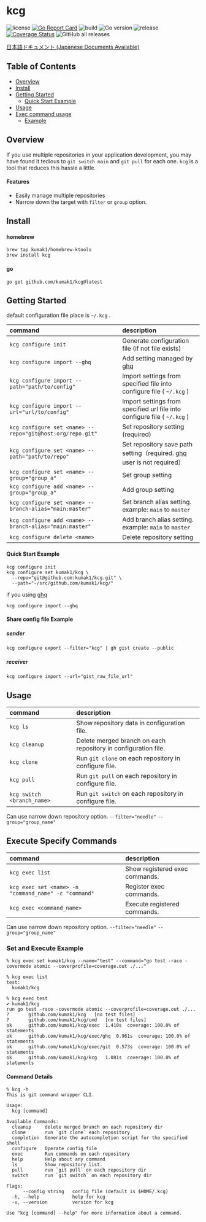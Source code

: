 # kcg

![license](https://img.shields.io/github/license/kumak1/kcg)
[![Go Report Card](https://goreportcard.com/badge/github.com/kumak1/kcg)](https://goreportcard.com/report/github.com/kumak1/kcg)
![build](https://img.shields.io/github/actions/workflow/status/kumak1/kcg/release.yml)
![Go version](https://img.shields.io/github/go-mod/go-version/kumak1/kcg)
![release](https://img.shields.io/github/v/release/kumak1/kcg)
[![Coverage Status](https://coveralls.io/repos/github/kumak1/kcg/badge.svg)](https://coveralls.io/github/kumak1/kcg)
![GitHub all releases](https://img.shields.io/github/downloads/kumak1/kcg/total)

[日本語ドキュメント (Japanese Documents Available)](README_JA.md)

## Table of Contents

- [Overview](#overview)
- [Install](#install)
- [Getting Started](#getting-started)
  - [Quick Start Example](#quick-start-example)
- [Usage](#usage)
- [Exec command usage](#execute-specify-commands)
  - [Example](#set-and-execute-example)

## Overview

If you use multiple repositories in your application development, you may have found it tedious to `git switch main` and `git pull` for each one. `kcg` is a tool that reduces this hassle a little.

#### Features

- Easily manage multiple repositories
- Narrow down the target with `filter` or `group` option.

## Install

#### homebrew

```shell
brew tap kumak1/homebrew-ktools 
brew install kcg
```

#### go

```shell
go get github.com/kumak1/kcg@latest
```

## Getting Started

default configuration file place is `~/.kcg` .

| command                                                   | description                                                                                              |
|:----------------------------------------------------------|:---------------------------------------------------------------------------------------------------------|
| `kcg configure init`                                      | Generate configuration file (if not file exists)                                                         |
| `kcg configure import --ghq`                              | Add setting managed by [ghq](https://github.com/x-motemen/ghq)                                           |
| `kcg configure import --path="path/to/config"`            | Import settings from specified file into configure file ( `~/.kcg` )                                     |
| `kcg configure import --url="url/to/config"`              | Import settings from specified url file into configure file ( `~/.kcg` )                                 |
| `kcg configure set <name> --repo="git@host:org/repo.git"` | Set repository setting (required)                                                                        |
| `kcg configure set <name> --path="path/to/repo"`          | Set repository save path setting（required. [ghq](https://github.com/x-motemen/ghq) user is not required） |
| `kcg configure set <name> --group="group_a"`              | Set group setting                                                                                        | 
| `kcg configure add <name> --group="group_a"`              | Add group setting                                                                                        | 
| `kcg configure set <name> --branch-alias="main:master"`   | Set branch alias setting. <br> example: `main` to `master`                                               |
| `kcg configure add <name> --branch-alias="main:master"`   | Add branch alias setting. <br> example: `main` to `master`                                               |
| `kcg configure delete <name>`                             | Delete repository setting                                                                                |

#### Quick Start Example

```shell
kcg configure init
kcg configure set kumak1/kcg \
  --repo="git@github.com:kumak1/kcg.git" \
  --path="~/src/github.com/kumak1/kcg/"
```

if you using [ghq](https://github.com/x-motemen/ghq)

```shell
kcg configure import --ghq
```

#### Share config file Example

##### sender

```shell
kcg configure export --filter="kcg" | gh gist create --public
```

##### receiver

```shell
kcg configure import --url="gist_raw_file_url"
```

## Usage

| command                    | description                                                    |
|:---------------------------|:---------------------------------------------------------------|
| `kcg ls`                   | Show repository data in configuration file.                    |
| `kcg cleanup`              | Delete merged branch on each repository in configuration file. |
| `kcg clone`                | Run `git clone` on each repository in configure file.          |
| `kcg pull`                 | Run `git pull` on each repository in configure file.           |
| `kcg switch <branch_name>` | Run `git switch` on each repository in configure file.         |

Can use narrow down repository option. `--filter="needle"` `--group="group_name"`

## Execute Specify Commands

| command                                              | description                      |
|:-----------------------------------------------------|:---------------------------------|
| `kcg exec list`                                      | Show registered exec commands.   |
| `kcg exec set <name> -n "command_name" -c "command"` | Register exec commands.          |
| `kcg exec <command_name>`                            | Execute registered commands.     |

Can use narrow down repository option. `--filter="needle"` `--group="group_name"`

### Set and Execute Example

```shell
% kcg exec set kumak1/kcg --name="test" --command="go test -race -covermode atomic --coverprofile=coverage.out ./..."

% kcg exec list
test:
  kumak1/kcg

% kcg exec test
✔ kumak1/kcg
run go test -race -covermode atomic --coverprofile=coverage.out ./...
?   	github.com/kumak1/kcg	[no test files]
?   	github.com/kumak1/kcg/cmd	[no test files]
ok  	github.com/kumak1/kcg/exec	1.410s	coverage: 100.0% of statements
ok  	github.com/kumak1/kcg/exec/ghq	0.961s	coverage: 100.0% of statements
ok  	github.com/kumak1/kcg/exec/git	0.573s	coverage: 100.0% of statements
ok  	github.com/kumak1/kcg/kcg	1.081s	coverage: 100.0% of statements
```

#### Command Details

```shell
% kcg -h
This is git command wrapper CLI.

Usage:
  kcg [command]

Available Commands:
  cleanup     delete merged branch on each repository dir
  clone       run `git clone` each repository
  completion  Generate the autocompletion script for the specified shell
  configure   Operate config file
  exec        Run commands on each repository
  help        Help about any command
  ls          Show repository list.
  pull        run `git pull` on each repository dir
  switch      run `git switch` on each repository dir

Flags:
      --config string   config file (default is $HOME/.kcg)
  -h, --help            help for kcg
  -v, --version         version for kcg

Use "kcg [command] --help" for more information about a command.
```
